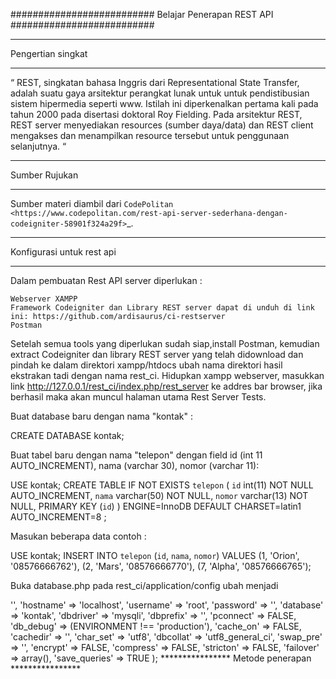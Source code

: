 ##########################
Belajar Penerapan REST API
##########################

******************
Pengertian singkat
******************

“ REST, singkatan bahasa Inggris dari Representational State Transfer, adalah suatu gaya arsitektur perangkat lunak untuk untuk pendistibusian sistem hipermedia seperti www. Istilah ini diperkenalkan pertama kali pada tahun 2000 pada disertasi doktoral Roy Fielding. Pada arsitektur REST, REST server menyediakan resources (sumber daya/data) dan REST client mengakses dan menampilkan resource tersebut untuk penggunaan selanjutnya. “

**************
Sumber Rujukan
**************

Sumber materi diambil dari `CodePolitan
<https://www.codepolitan.com/rest-api-server-sederhana-dengan-codeigniter-58901f324a29f>`_.

**************************
Konfigurasi untuk rest api
**************************

Dalam pembuatan Rest API server diperlukan :

    Webserver XAMPP
    Framework Codeigniter dan Library REST server dapat di unduh di link ini: https://github.com/ardisaurus/ci-restserver
    Postman

Setelah semua tools yang diperlukan sudah siap,install Postman, kemudian extract Codeigniter dan library REST server yang telah didownload dan pindah ke dalam direktori xampp/htdocs ubah nama direktori hasil ekstrakan tadi dengan nama rest_ci. Hidupkan xampp webserver, masukkan link http://127.0.0.1/rest_ci/index.php/rest_server ke addres bar browser, jika berhasil maka akan muncul halaman utama Rest Server Tests.

Buat database baru dengan nama "kontak" :

CREATE DATABASE kontak;

Buat tabel baru dengan nama "telepon" dengan field id (int 11 AUTO_INCREMENT), nama (varchar 30), nomor (varchar 11):

USE kontak;
CREATE TABLE IF NOT EXISTS `telepon` (
  `id` int(11) NOT NULL AUTO_INCREMENT,
  `nama` varchar(50) NOT NULL,
  `nomor` varchar(13) NOT NULL,
  PRIMARY KEY (`id`)
) ENGINE=InnoDB  DEFAULT CHARSET=latin1 AUTO_INCREMENT=8 ;

Masukan beberapa data contoh :

USE kontak;
INSERT INTO `telepon` (`id`, `nama`, `nomor`) VALUES
(1, 'Orion', '08576666762'),
(2, 'Mars', '08576666770'),
(7, 'Alpha', '08576666765');

Buka database.php pada rest_ci/application/config ubah menjadi

<?php
defined('BASEPATH') OR exit('No direct script access allowed');
$active_group = 'default';
$query_builder = TRUE;

$db['default'] = array(
    'dsn'   => '',
    'hostname' => 'localhost',
    'username' => 'root',
    'password' => '',
    'database' => 'kontak',
    'dbdriver' => 'mysqli',
    'dbprefix' => '',
    'pconnect' => FALSE,
    'db_debug' => (ENVIRONMENT !== 'production'),
    'cache_on' => FALSE,
    'cachedir' => '',
    'char_set' => 'utf8',
    'dbcollat' => 'utf8_general_ci',
    'swap_pre' => '',
    'encrypt' => FALSE,
    'compress' => FALSE,
    'stricton' => FALSE,
    'failover' => array(),
    'save_queries' => TRUE
);

****************
Metode penerapan
****************


